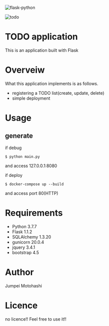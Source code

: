 ![flask-python](https://user-images.githubusercontent.com/61613314/127002007-406ce046-46d4-4eed-95fd-6aa255b502e9.png)

![todo](https://user-images.githubusercontent.com/61613314/127002129-4874194b-11f9-4380-b5bb-4af3be1c0b29.gif)

# TODO application
This is an application built with Flask

# Overveiw
What this application implements is as follows.
- registering a TODO list(create, update, delete)
- simple deployment

# Usage
## generate
if debug
```
$ python main.py
```
and access 127.0.0.1:8080

if deploy
```
$ docker-compose up --build
```
and access port 80(HTTP)

# Requirements
- Python 3.7.7
- Flask 1.1.2
- SQLAlchemy 1.3.20
- gunicorn 20.0.4
- jquery 3.4.1
- bootstrap 4.5

# Author
Jumpei Motohashi

# Licence
no licence!! Feel free to use it!!